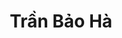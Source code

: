 ---
layout: album_gallery
resource: instagram
title: "Trần Bảo Hà"
description: "Instagram albums of Trần Bảo Hà</br>. Username: baohatran704"
active: gallery
images:
- image_path: /baohatran704/-1/20181206_132739_47582018_473690096371179_8235723898226246817_n.jpg
  gallery-folder: /gallery/baohatran704/-1/
  gallery-name: -1
  gallery-date: May 2025
- image_path: /baohatran704/0/20201203_101156_129038824_4725613524176525_4872742649139084265_n.jpg
  gallery-folder: /gallery/baohatran704/0/
  gallery-name: 0
  gallery-date: May 2025
- image_path: /baohatran704/1/20200716_205438_106816710_302295367803871_4605922565949971735_n.jpg
  gallery-folder: /gallery/baohatran704/1/
  gallery-name: 1
  gallery-date: May 2025
- image_path: /baohatran704/2/20200425_171442_94174456_1115499645472665_814078701669924150_n.jpg
  gallery-folder: /gallery/baohatran704/2/
  gallery-name: 2
  gallery-date: May 2025
- image_path: /baohatran704/3/20190703_172642_65048813_2357228844495523_4306902346910995095_n.jpg
  gallery-folder: /gallery/baohatran704/3/
  gallery-name: 3
  gallery-date: May 2025
- image_path: /baohatran704/4/20190113_205622_50024631_2090887257666335_1725745088448805033_n.jpg
  gallery-folder: /gallery/baohatran704/4/
  gallery-name: 4
  gallery-date: May 2025
- image_path: /baohatran704/5/20200625_140254_106301618_1265042767171868_2989248932626442600_n.jpg
  gallery-folder: /gallery/baohatran704/5/
  gallery-name: 5
  gallery-date: May 2025
- image_path: /baohatran704/6/20210928_140901_243005362_387376696327265_6181868456601582848_n.jpg
  gallery-folder: /gallery/baohatran704/6/
  gallery-name: 6
  gallery-date: May 2025
- image_path: /baohatran704/7/20200829_102243_118395220_231210668255468_7018591783139267926_n.jpg
  gallery-folder: /gallery/baohatran704/7/
  gallery-name: 7
  gallery-date: May 2025
---